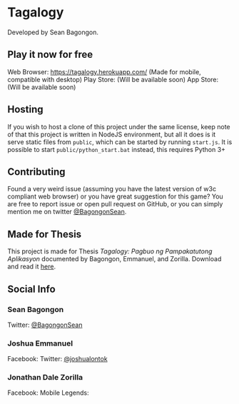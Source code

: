 # Tagalogy
Developed by Sean Bagongon.

## Play it now for free
Web Browser: https://tagalogy.herokuapp.com/ (Made for mobile, compatible with desktop)
Play Store: (Will be available soon)
App Store: (Will be available soon)

## Hosting
If you wish to host a clone of this project under the same license, keep note of that this project is written in NodeJS environment, but all it does is it serve static files from `public`, which can be started by running `start.js`.
It is possible to start `public/python_start.bat` instead, this requires Python 3+

## Contributing
Found a very weird issue (assuming you have the latest version of w3c compliant web browser) or you have great suggestion for this game? You are free to report issue or open pull request on GitHub, or you can simply mention me on twitter [@BagongonSean](https://www.twitter.com/@BagongonSean/).

## Made for Thesis
This project is made for Thesis _Tagalogy: Pagbuo ng Pampakatutong Aplikasyon_ documented by Bagongon, Emmanuel, and Zorilla. Download and read it [here](about:blank).

## Social Info
### Sean Bagongon
Twitter: [@BagongonSean](https://www.twitter.com/@BagongonSean/)

### Joshua Emmanuel
Facebook:
Twitter: [@joshualontok](https://www.twitter.com/@joshualontok/)

### Jonathan Dale Zorilla
Facebook:
Mobile Legends:
